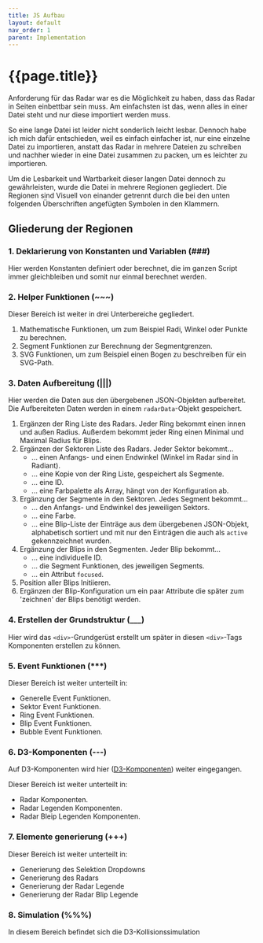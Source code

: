 ```yaml
---
title: JS Aufbau
layout: default
nav_order: 1
parent: Implementation
---
```


# {{page.title}}

Anforderung für das Radar war es die Möglichkeit zu haben, dass das Radar in Seiten einbettbar sein muss. Am einfachsten ist das, wenn alles in einer Datei steht und nur diese importiert werden muss.

So eine lange Datei ist leider nicht sonderlich leicht lesbar. Dennoch habe ich mich dafür entschieden, weil es einfach einfacher ist, nur eine einzelne Datei zu importieren, anstatt das Radar in mehrere Dateien zu schreiben und nachher wieder in eine Datei zusammen zu packen, um es leichter zu importieren.

Um die Lesbarkeit und Wartbarkeit dieser langen Datei dennoch zu gewährleisten, wurde die Datei in mehrere Regionen gegliedert. Die Regionen sind Visuell von einander getrennt durch die bei den unten folgenden Überschriften angefügten Symbolen in den Klammern. 

## Gliederung der Regionen

### 1. Deklarierung von Konstanten und Variablen (###)
Hier werden Konstanten definiert oder berechnet, die im ganzen Script immer gleichbleiben und somit nur einmal berechnet werden.


### 2. Helper Funktionen (~~~)
Dieser Bereich ist weiter in drei Unterbereiche gegliedert. 
1. Mathematische Funktionen, um zum Beispiel Radi, Winkel oder Punkte zu berechnen.
2. Segment Funktionen zur Berechnung der Segmentgrenzen.
3. SVG Funktionen, um zum Beispiel einen Bogen zu beschreiben für ein SVG-Path.


### 3. Daten Aufbereitung (|||)
Hier werden die Daten aus den übergebenen JSON-Objekten aufbereitet. Die Aufbereiteten Daten werden in einem `radarData`-Objekt gespeichert.
1. Ergänzen der Ring Liste des Radars. Jeder Ring bekommt einen innen und außen Radius. Außerdem bekommt jeder Ring einen Minimal und Maximal Radius für Blips.
2. Ergänzen der Sektoren Liste des Radars. Jeder Sektor bekommt...
    - ... einen Anfangs- und einen Endwinkel (Winkel im Radar sind in Radiant).
    - ... eine Kopie von der Ring Liste, gespeichert als Segmente.
    - ... eine ID.
    - ... eine Farbpalette als Array, hängt von der Konfiguration ab. 
3. Ergänzung der Segmente in den Sektoren. Jedes Segment bekommt...
    - ... den Anfangs- und Endwinkel des jeweiligen Sektors.
    - ... eine Farbe.
    - ... eine Blip-Liste der Einträge aus dem übergebenen JSON-Objekt, alphabetisch sortiert und mit nur den Einträgen die auch als `active` gekennzeichnet wurden.
4. Ergänzung der Blips in den Segmenten. Jeder Blip bekommt...
    - ... eine individuelle ID.
    - ... die Segment Funktionen, des jeweiligen Segments.
    - ... ein Attribut `focused`.
5. Position aller Blips Initiieren.
6. Ergänzen der Blip-Konfiguration um ein paar Attribute die später zum 'zeichnen' der Blips benötigt werden.


### 4. Erstellen der Grundstruktur (___)
Hier wird das `<div>`-Grundgerüst erstellt um später in diesen `<div>`-Tags Komponenten erstellen zu können.

### 5. Event Funktionen (***)
Dieser Bereich ist weiter unterteilt in:
- Generelle Event Funktionen.
- Sektor Event Funktionen.
- Ring Event Funktionen.
- Blip Event Funktionen.
- Bubble Event Funktionen.


### 6. D3-Komponenten (---)
Auf D3-Komponenten wird hier ([D3-Komponenten]) weiter eingegangen.

Dieser Bereich ist weiter unterteilt in:
- Radar Komponenten.
- Radar Legenden Komponenten.
- Radar Bleip Legenden Komponenten.


### 7. Elemente generierung (+++)
Dieser Bereich ist weiter unterteilt in:
- Generierung des Selektion Dropdowns
- Generierung des Radars
- Generierung der Radar Legende
- Generierung der Radar Blip Legende

### 8. Simulation (%%%)
In diesem Bereich befindet sich die D3-Kollisionssimulation 





[D3-Komponenten]: /pages/implementation/d3-components/